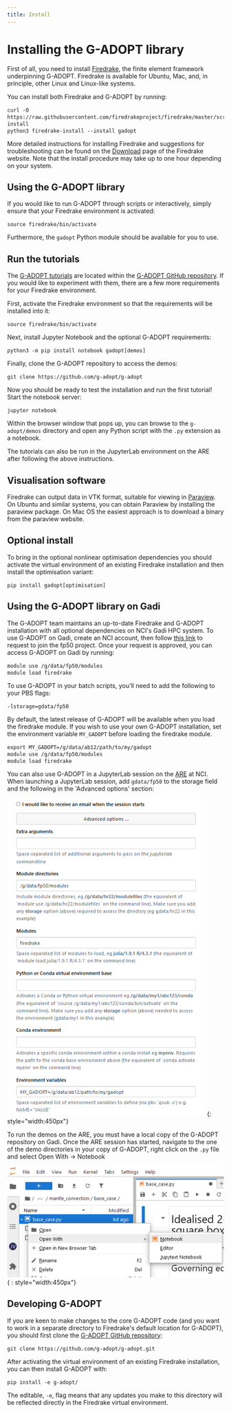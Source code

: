 ```yaml
---
title: Install
---
```


# Installing the G-ADOPT library

First of all, you need to install [Firedrake](https://www.firedrakeproject.org), the finite element framework underpinning G-ADOPT.
Firedrake is available for Ubuntu, Mac, and, in principle, other Linux and Linux-like systems.

You can install both Firedrake and G-ADOPT by running:

    curl -O https://raw.githubusercontent.com/firedrakeproject/firedrake/master/scripts/firedrake-install
    python3 firedrake-install --install gadopt

More detailed instructions for installing Firedrake and suggestions for troubleshooting can be found
on the [Download](https://www.firedrakeproject.org/download.html) page of the Firedrake website. Note that the install procedure may take
up to one hour depending on your system.

## Using the G-ADOPT library

If you would like to run G-ADOPT through scripts or interactively, simply
ensure that your Firedrake environment is activated:

    source firedrake/bin/activate

Furthermore, the `gadopt` Python module should be available for you to use.

## Run the tutorials

The [G-ADOPT tutorials](tutorials/index.md) are located within the [G-ADOPT
GitHub repository](https://github.com/g-adopt/g-adopt). If you would
like to experiment with them, there are a few more requirements for
your Firedrake environment.

First, activate the Firedrake environment so that the requirements
will be installed into it:

    source firedrake/bin/activate

Next, install Jupyter Notebook and the optional G-ADOPT requirements:

    python3 -m pip install notebook gadopt[demos]

Finally, clone the G-ADOPT repository to access the demos:

    git clone https://github.com/g-adopt/g-adopt

Now you should be ready to test the installation and run the first
tutorial! Start the notebook server:

    jupyter notebook

Within the browser window that pops up, you can browse to the
`g-adopt/demos` directory and open any Python script with the `.py`
extension as a notebook.

The tutorials can also be run in the JupyterLab environment on the ARE
after following the above instructions.

## Visualisation software

Firedrake can output data in VTK format, suitable for viewing in [Paraview](https://www.paraview.org/).
On Ubuntu and similar systems, you can obtain Paraview by installing the paraview package. On Mac OS the
easiest approach is to download a binary from the paraview website.

## Optional install

To bring in the optional nonlinear optimisation dependencies you should activate the virtual environment of an existing Firedrake installation
and then install the optimisation variant:

    pip install gadopt[optimisation]

## Using the G-ADOPT library on Gadi

The G-ADOPT team maintains an up-to-date Firedrake and G-ADOPT installation 
with all optional dependencies on NCI's Gadi HPC system. To use G-ADOPT on 
Gadi, create an NCI account, then follow 
[this link](https://my.nci.org.au/mancini/project/fp50/join) to request to 
join the fp50 project. Once your request is approved, you can
access G-ADOPT on Gadi by running:

    module use /g/data/fp50/modules
    module load firedrake

To use G-ADOPT in your batch scripts, you'll need to add the following to your
PBS flags:

    -lstorage=gdata/fp50

By default, the latest release of G-ADOPT will be available when you load
the firedrake module. If you wish to use your own G-ADOPT installation, set
the environment variable `MY_GADOPT` before loading the firedrake module.

    export MY_GADOPT=/g/data/ab12/path/to/my/gadopt
    module use /g/data/fp50/modules
    module load firedrake

You can also use G-ADOPT in a JupyterLab session on the 
[ARE](https://opus.nci.org.au/spaces/Help/pages/162431120/ARE+User+Guide) at 
NCI. When launching a JupyterLab session, add `gdata/fp50` to the storage 
field and the following in the 'Advanced options' section:

![G-ADOPT ARE](images/g-adopt-are.png){: style="width:450px"}

To run the demos on the ARE, you must have a local copy of the G-ADOPT
repository on Gadi. Once the ARE session has started, navigate to the 
one of the demo directories in your copy of G-ADOPT, right click on the
`.py` file and select Open With -> Notebook

![Open notebook](images/open-notebook-are.png){ : style="width:450px"}

## Developing G-ADOPT

If you are keen to make changes to the core G-ADOPT code (and you want to work in a separate directory to Firedrake's default location for G-ADOPT), you should first clone the [G-ADOPT GitHub repository](https://github.com/g-adopt/g-adopt):

    git clone https://github.com/g-adopt/g-adopt.git

After activating the virtual environment of an existing Firedrake installation, you can then install G-ADOPT with:

    pip install -e g-adopt/

The editable, `-e`, flag means that any updates you make to this directory will be reflected directly in the Firedrake virtual environment.
